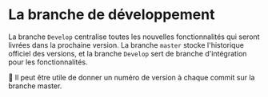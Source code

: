 # La branche de développement
La branche `Develop` centralise toutes les nouvelles fonctionnalités qui seront livrées dans la prochaine version.
La branche `master` stocke l'historique officiel des versions, et la branche `Develop` sert de branche d'intégration pour les fonctionnalités.

💬 Il peut être utile de donner un numéro de version à chaque commit sur la branche master. 

